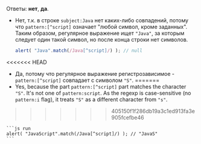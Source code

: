 Ответы: **нет**, **да**.

- Нет, т.к. в строке `subject:Java` нет каких-либо совпадений, потому что `pattern:[^script]` означает "любой символ, кроме заданных". Таким образом, регулярное выражение ищет `"Java"`, за которым следует один такой символ, но после конца строки нет символов.

    ```js run
    alert( "Java".match(/Java[^script]/) ); // null
    ```
<<<<<<< HEAD
- Да, потому что регулярное выражение регистрозависимое - `pattern:[^script]` совпадает с символом `"S"`.
=======
- Yes, because the part `pattern:[^script]` part matches the character `"S"`. It's not one of `pattern:script`. As the regexp is case-sensitive (no `pattern:i` flag), it treats `"S"` as a different character from `"s"`.
>>>>>>> 405150f1f286db19a3c1ed913fa3e905fcefbe46

    ```js run
    alert( "JavaScript".match(/Java[^script]/) ); // "JavaS"
    ```
